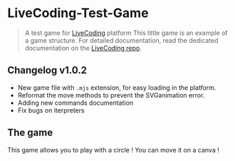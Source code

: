 # LiveCoding-Test-Game

> A test game for [LiveCoding](https://github.com/CPNV-ES/LiveCoding) platform
> This little game is an example of a game structure. For detailed documentation,
> read the dedicated documentation on the [LiveCoding repo](https://github.com/CPNV-ES/LiveCoding/tree/master/docs).

## Changelog v1.0.2

* New game file with `.mjs` extension, for easy loading in the platform.
* Reformat the move methods to prevent the SVGanimation error.
* Adding new commands documentation
* Fix bugs on iterpreters

## The game

This game allows you to play with a circle !
You can move it on a canva !
